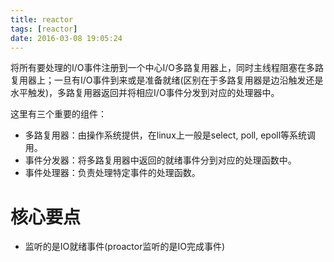 ```yaml
---
title: reactor
tags: [reactor]
date: 2016-03-08 19:05:24
---
```


将所有要处理的I/O事件注册到一个中心I/O多路复用器上，同时主线程阻塞在多路复用器上；一旦有I/O事件到来或是准备就绪(区别在于多路复用器是边沿触发还是水平触发)，多路复用器返回并将相应I/O事件分发到对应的处理器中。

这里有三个重要的组件：

-   多路复用器：由操作系统提供，在linux上一般是select, poll, epoll等系统调用。
-   事件分发器：将多路复用器中返回的就绪事件分到对应的处理函数中。
-   事件处理器：负责处理特定事件的处理函数。

# 核心要点

-   监听的是IO就绪事件(proactor监听的是IO完成事件)
